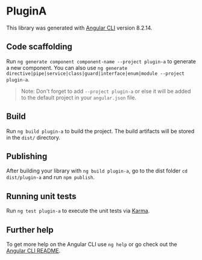 # PluginA

This library was generated with [Angular CLI](https://github.com/angular/angular-cli) version 8.2.14.

## Code scaffolding

Run `ng generate component component-name --project plugin-a` to generate a new component. You can also use `ng generate directive|pipe|service|class|guard|interface|enum|module --project plugin-a`.
> Note: Don't forget to add `--project plugin-a` or else it will be added to the default project in your `angular.json` file. 

## Build

Run `ng build plugin-a` to build the project. The build artifacts will be stored in the `dist/` directory.

## Publishing

After building your library with `ng build plugin-a`, go to the dist folder `cd dist/plugin-a` and run `npm publish`.

## Running unit tests

Run `ng test plugin-a` to execute the unit tests via [Karma](https://karma-runner.github.io).

## Further help

To get more help on the Angular CLI use `ng help` or go check out the [Angular CLI README](https://github.com/angular/angular-cli/blob/master/README.md).
